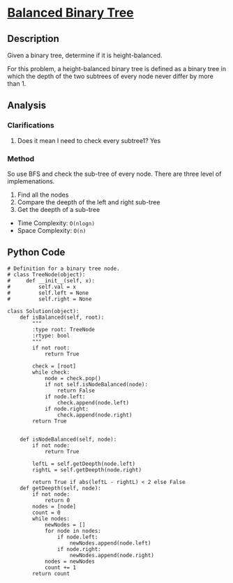 # [Balanced Binary Tree](https://leetcode.com/problems/balanced-binary-tree/)

## Description
Given a binary tree, determine if it is height-balanced.

For this problem, a height-balanced binary tree is defined as a binary tree in which the depth of the two subtrees of every node never differ by more than 1.

## Analysis
### Clarifications
1. Does it mean I need to check every subtree1? Yes 

### Method
So use BFS and check the sub-tree of every node. There are three level of implemenations.

1. Find all the nodes
2. Compare the deepth of the left and right sub-tree
3. Get the deepth of a sub-tree

* Time Complexity: `O(nlogn)`
* Space Complexity: `O(n)`

## Python Code
~~~
# Definition for a binary tree node.
# class TreeNode(object):
#     def __init__(self, x):
#         self.val = x
#         self.left = None
#         self.right = None

class Solution(object):
    def isBalanced(self, root):
        """
        :type root: TreeNode
        :rtype: bool
        """
        if not root:
            return True
        
        check = [root]
        while check:
            node = check.pop()
            if not self.isNodeBalanced(node):
                return False
            if node.left:
                check.append(node.left)
            if node.right:
                check.append(node.right)
        return True
    
    
    def isNodeBalanced(self, node):
        if not node:
            return True
    
        leftL = self.getDeepth(node.left)
        rightL = self.getDeepth(node.right)
        
        return True if abs(leftL - rightL) < 2 else False 
    def getDeepth(self, node):
        if not node:
            return 0
        nodes = [node]
        count = 0
        while nodes:
            newNodes = []
            for node in nodes:
                if node.left:
                    newNodes.append(node.left)
                if node.right:
                    newNodes.append(node.right)
            nodes = newNodes
            count += 1
        return count
~~~